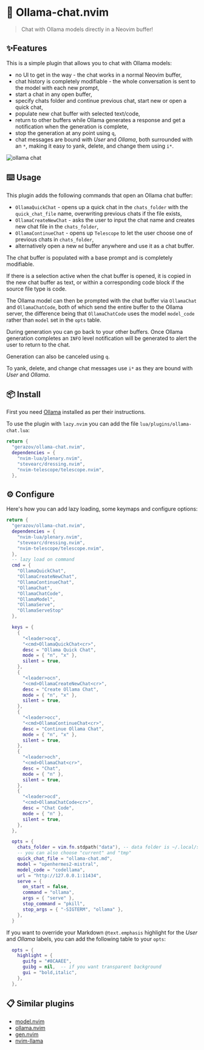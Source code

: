 # 🚀 Ollama-chat.nvim

> Chat with Ollama models directly in a Neovim buffer!

## ✨Features

This is a simple plugin that allows you to chat with Ollama models:
- no UI to get in the way - the chat works in a normal Neovim buffer, 
- chat history is completely modifiable - the whole conversation is sent to the model with each new prompt,
- start a chat in any open buffer,
- specify chats folder and continue previous chat, start new or open a quick chat,
- populate new chat buffer with selected text/code,
- return to other buffers while Ollama generates a response and get a notification when the generation is complete,
- stop the generation at any point using `q`,
- chat messages are bound with *User* and *Ollama*, both surrounded with an `*`, making it easy to yank, delete, and change them using `i*`.

![ollama chat](https://github.com/nomnivore/ollama.nvim/assets/15214418/8070342e-74d2-4086-afed-6835d954aeb2)

## ⌨️ Usage

This plugin adds the following commands that open an Ollama chat buffer:
- `OllamaQuickChat` - opens up a quick chat in the `chats_folder` with the `quick_chat_file` name, overwriting previous chats if the file exists,
- `OllamaCreateNewChat` - asks the user to input the chat name and creates new chat file in the `chats_folder`,
- `OllamaContinueChat` - opens up `Telescope` to let the user choose one of previous chats in `chats_folder`,
- alternatively open a new `md` buffer anywhere and use it as a chat buffer.

The chat buffer is populated with a base prompt and is completely modifiable. 

If there is a selection active when the chat buffer is opened, it is copied in the new chat buffer as text, or within a corresponding code block if the source file type is code.

The Ollama model can then be prompted with the chat buffer via `OllamaChat` and `OllamaChatCode`, both of which send the entire buffer to the Ollama server, the difference being that `OllamaChatCode` uses the model `model_code` rather than `model` set in the `opts` table.

During generation you can go back to your other buffers. Once Ollama generation completes an `INFO` level notification will be generated to alert the user to return to the chat.

Generation can also be canceled using `q`.

To yank, delete, and change chat messages use `i*` as they are bound with *User* and *Ollama*.

## 📦 Install 

First you need [Ollama](https://ollama.ai/) installed as per their instructions.

To use the plugin with `lazy.nvim` you can add the file `lua/plugins/ollama-chat.lua`:

```lua
return {
  "gerazov/ollama-chat.nvim",
  dependencies = {
    "nvim-lua/plenary.nvim",
    "stevearc/dressing.nvim",
    "nvim-telescope/telescope.nvim",
  },
```

## ⚙️ Configure

Here's how you can add lazy loading, some keymaps and configure options:

```lua
return {
  "gerazov/ollama-chat.nvim",
  dependencies = {
    "nvim-lua/plenary.nvim",
    "stevearc/dressing.nvim",
    "nvim-telescope/telescope.nvim",
  },
  -- lazy load on command
  cmd = {
    "OllamaQuickChat",
    "OllamaCreateNewChat",
    "OllamaContinueChat",
    "OllamaChat",
    "OllamaChatCode",
    "OllamaModel",
    "OllamaServe",
    "OllamaServeStop"
  },

  keys = {
    {
      "<leader>ocq",
      "<cmd>OllamaQuickChat<cr>",
      desc = "Ollama Quick Chat",
      mode = { "n", "x" },
      silent = true,
    },
    {
      "<leader>ocn",
      "<cmd>OllamaCreateNewChat<cr>",
      desc = "Create Ollama Chat",
      mode = { "n", "x" },
      silent = true,
    },
    {
      "<leader>occ",
      "<cmd>OllamaContinueChat<cr>",
      desc = "Continue Ollama Chat",
      mode = { "n", "x" },
      silent = true,
    },
    {
      "<leader>och",
      "<cmd>OllamaChat<cr>",
      desc = "Chat",
      mode = { "n" },
      silent = true,
    },
    {
      "<leader>ocd",
      "<cmd>OllamaChatCode<cr>",
      desc = "Chat Code",
      mode = { "n" },
      silent = true,
    },
  },

  opts = {
    chats_folder = vim.fn.stdpath("data"), -- data folder is ~/.local/share/nvim
    -- you can also choose "current" and "tmp"
    quick_chat_file = "ollama-chat.md",
    model = "openhermes2-mistral",
    model_code = "codellama",
    url = "http://127.0.0.1:11434",
    serve = {
      on_start = false,
      command = "ollama",
      args = { "serve" },
      stop_command = "pkill",
      stop_args = { "-SIGTERM", "ollama" },
    },
  }
```
If you want to override your Markdown `@text.emphasis` highlight for the *User* and *Ollama* labels, you can add the following table to your `opts`:

```lua
  opts = {
    highlight = {
      guifg = "#8CAAEE",
      guibg = nil,  -- if you want transparent background
      gui = "bold,italic",
    },
  },
```

## 📋 Similar plugins

- [model.nvim](https://github.com/gsuuon/model.nvim)
- [ollama.nvim](https://github.com/nomnivore/ollama.nvim)
- [gen.nvim](https://github.com/David-Kunz/gen.nvim)
- [nvim-llama](https://github.com/jpmcb/nvim-llama)
